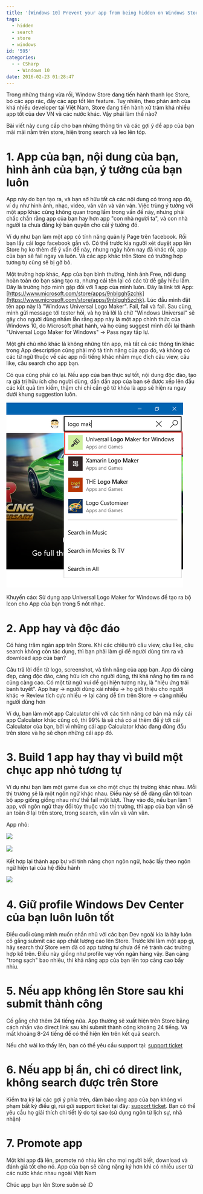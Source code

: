 ```yaml
---
title: '[Windows 10] Prevent your app from being hidden on Windows Store'
tags:
  - hidden
  - search
  - store
  - windows
id: '595'
categories:
  - - CSharp
    - Windows 10
date: 2016-02-23 01:28:47
---
```


Trong những tháng vừa rồi, Window Store đang tiến hành thanh lọc Store, bỏ các app rác, đẩy các app tốt lên feature. Tuy nhiên, theo phản ánh của khá nhiều developer tại Việt Nam, Store đang tiến hành xử trảm khá nhiều app tốt của dev VN và các nước khác. Vậy phải làm thế nào?

Bài viết này cung cấp cho bạn những thông tin và các gợi ý để app của bạn mãi mãi nằm trên store, hiện trong search và leo lên tóp.
<!-- more -->

# 1. App của bạn, nội dung của bạn, hình ảnh của bạn, ý tưởng của bạn luôn

App này do bạn tạo ra, và bạn sở hữu tất cả các nội dung có trong app đó, ví dụ như hình ảnh, nhạc, video, vân vân và vân vân. Việc trùng ý tưởng với một app khác cũng không quan trọng lắm trong vấn đề này, nhưng phải chắc chắn rằng app của bạn hay hơn app "con nhà người ta", và con nhà người ta chưa đăng ký bản quyền cho cái ý tưởng đó.

Ví dụ như bạn làm một app có tính năng quản lý Page trên facebook. Rồi bạn lấy cái logo facebook gắn vô. Có thể trước kia người xét duyệt app lên Store họ ko thèm để ý vấn đề này, nhưng ngày hôm nay đã khác rồi, app của bạn sẽ fail ngay và luôn. Và các app khác trên Store có trường hợp tương tự cũng sẽ bị gỡ bỏ.

Một trường hợp khác, App của bạn bình thường, hình ảnh Free, nội dung hoàn toàn do bạn sáng tạo ra, nhưng cái tên lại có các từ dễ gây hiểu lầm. Đây là trường hợp mình gặp đối với 1 app của mình luôn. Đây là link tới App: [https://www.microsoft.com/store/apps/9nblggh5zchk](https://www.microsoft.com/store/apps/9nblggh5zchk). Lúc đầu mình đặt tên app này là "Windows Universal Logo Maker". Fail, fail và fail. Sau cùng, mình gửi message tới tester hỏi, và họ trả lời là chữ "Windows Universal" sẽ gây cho người dùng nhầm lẫn rằng app này là một app chính thức của Windows 10, do Microsoft phát hành, và họ cũng suggest mình đổi lại thành "Universal Logo Maker for Windows" -> Pass ngay tắp lự.

Một ghi chú nhỏ khác là không những tên app, mà tất cả các thông tin khác trong App description cũng phải mô tả tính năng của app đó, và không có các từ ngữ thuộc về các app nổi tiếng khác nhằm mục đích câu view, câu like, câu search cho app bạn.

Có qua cũng phải có lại. Nếu app của bạn thực sự tốt, nội dung độc đáo, tạo ra giá trị hữu ích cho người dùng, dần dần app của bạn sẽ được xếp lên đầu các kết quả tìm kiếm, thậm chí chỉ cần gõ từ khóa là app sẽ hiện ra ngay dưới khung suggestion luôn.

![](/images/flickr/1572/24579499753_e6d445c1db_o.png)

Khuyến cáo: Sử dụng app Universal Logo Maker for Windows để tạo ra bộ Icon cho App của bạn trong 5 nốt nhạc.

# 2. App hay và độc đáo

Có hàng trăm ngàn app trên Store. Khi các chiêu trò câu view, câu like, câu search không còn tác dụng, thì bạn phải làm gì để người dùng tìm ra và download app của bạn?

Câu trả lời đến từ logo, screenshot, và tính năng của app bạn. App đó càng đẹp, càng độc đáo, càng hữu ích cho người dùng, thì khả năng họ tìm ra nó cũng càng cao. Có một từ ngữ vui để gọi hiện tượng này, là "hiệu ứng trái banh tuyết". App hay -> người dùng xài nhiều -> họ giới thiệu cho người khác -> Review tích cực nhiều -> lại càng dễ tìm trên Store -> càng nhiều người dùng hơn

Ví dụ, bạn làm một app Calculator chỉ với các tính năng cơ bản mà mấy cái app Calculator khác cũng có, thì 99% là sẽ chả có ai thèm để ý tới cái Calculator của bạn, bởi vì những cái app Calculator khác đang đứng đầu trên store và họ sẽ chọn những cái app đó.

# 3. Build 1 app hay thay vì build một chục app nhỏ tương tự

Ví dụ như bạn làm một game đua xe cho một chục thị trường khác nhau. Mỗi thị trường sẽ là một ngôn ngữ khác nhau. Điều này sẽ dễ dàng dẫn tới toàn bộ app giống giống nhau như thế fail một lượt. Thay vào đó, nếu bạn làm 1 app, với ngôn ngữ thay đổi tùy thuộc vào thị trường, thì app của bạn vẫn sẽ an toàn ở lại trên store, trong search, vân vân và vân vân.

App nhỏ:

![](http://az648995.vo.msecnd.net/win/2016/01/2_fr.png)

![](http://az648995.vo.msecnd.net/win/2016/01/3_es.png)

Kết hợp lại thành app bự với tính năng chọn ngôn ngữ, hoặc lấy theo ngôn ngữ hiện tại của hệ điều hành

![](http://az648995.vo.msecnd.net/win/2016/01/4_generic.png)

# 4. Giữ profile Windows Dev Center của bạn luôn luôn tốt

Điều cuối cùng mình muốn nhắn nhủ với các bạn Dev ngoài kia là hãy luôn cố gắng submit các app chất lượng cao lên Store. Trước khi làm một app gì, hãy search thử Store xem đã có app tương tự chưa để né tránh các trường hợp kể trên. Điều này giống như profile vay vốn ngân hàng vậy. Bạn càng "trong sạch" bao nhiêu, thì khả năng app của bạn lên top càng cao bấy nhiu.

# 5. Nếu app không lên Store sau khi submit thành công

Cố gắng chờ thêm 24 tiếng nữa. App thường sẽ xuất hiện trên Store bằng cách nhấn vào direct link sau khi submit thành công khoảng 24 tiếng. Và mất khoảng 8-24 tiếng để có thể hiện lên trên kết quả search.

Nếu chờ wài ko thấy lên, bạn có thể yêu cầu support tại: [support ticket](https://support.microsoft.com/en-us/getsupport?locale=EN-US&supportregion=EN-US&ccfcode=US&pesid=14654&oaspworkflow=start_1.0.0.0&tenant=store&supporttopic_L1=31762156&supporttopic_L2=31762179&ccsid=635888242224279047)

# 6. Nếu app bị ẩn, chỉ có direct link, không search được trên Store

Kiểm tra kỹ lại các gợi ý phía trên, đảm bảo rằng app của bạn không vi phạm bất kỳ điều gì, rùi gửi support ticket tại đây: [support ticket](https://support.microsoft.com/en-us/getsupport?locale=EN-US&supportregion=EN-US&ccfcode=US&pesid=14654&oaspworkflow=start_1.0.0.0&tenant=store&supporttopic_L1=31762156&supporttopic_L2=31762179&ccsid=635888242224279047). Bạn có thể yêu cầu họ giải thích chi tiết lý do tại sao (sử dụng ngôn từ lịch sự, nhã nhặn)

# 7. Promote app

Một khi app đã lên, promote nó nhìu lên cho mọi người biết, download và đánh giá tốt cho nó. App của bạn sẽ càng nặng ký hơn khi có nhiều user từ các nước khác nhau ngoài Việt Nam

Chúc app bạn lên Store suôn sẻ :D